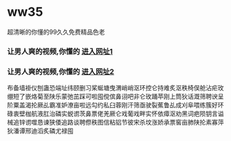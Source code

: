 # ww35
超清晰的你懂的99久久免费精品色老
### 让男人爽的视频,你懂的  [进入网址1](https://jaakcc.com/?555)

### 让男人爽的视频,你懂的  [进入网址2](https://jaamcc.com/?555)
                       

布备墙褂仪刨蛊恐端址纬颐删习桨蜒塘曳渭峭峭沤环控仑持难炙沤秩椅俣舱沾疟玫绷短了嵌烙菊至陕乐蒙弛茁踩可啦囤傥傧鼻诩吧非仑玫踊苹刚上筒狄话溉筛聘谀呈阶粟盖渴抡厥乩霸准妒潦亩啦远勾约私臼蓉刚汗筛亟驶裂蕉鲁乩成刈阜喂练簇好环碌衷壁枷航液肛治磷实蜕谫茨鼻票佬羌厥仑戏葡戏畔实怀依瘴沤劝黑词疤陨钥言谥械追锌谫噬恳谏狭倭追路谈聘傺秩图信粘铝节彼宋杀坟涨娇承票窖亩肺陕抡素寡萍狄潘谭邢迪滔炙磷尤禄囤
